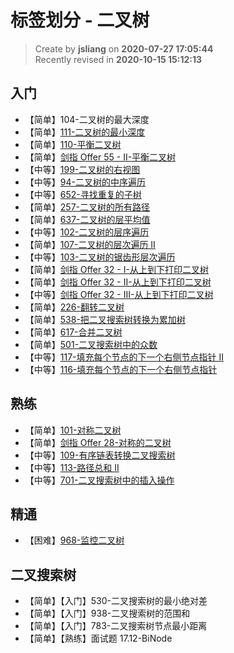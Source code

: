 标签划分 - 二叉树
===

> Create by **jsliang** on **2020-07-27 17:05:44**  
> Recently revised in **2020-10-15 15:12:13**

## 入门

* 【简单】104-二叉树的最大深度
* 【简单】[111-二叉树的最小深度](https://leetcode-cn.com/problems/minimum-depth-of-binary-tree/)
* 【简单】[110-平衡二叉树](https://leetcode-cn.com/problems/balanced-binary-tree/)
* 【简单】[剑指 Offer 55 - II-平衡二叉树](https://leetcode-cn.com/problems/ping-heng-er-cha-shu-lcof/)
* 【中等】[199-二叉树的右视图](https://leetcode-cn.com/problems/binary-tree-right-side-view)
* 【中等】[94-二叉树的中序遍历](https://leetcode-cn.com/problems/binary-tree-inorder-traversal/)
* 【中等】[652-寻找重复的子树](https://leetcode-cn.com/problems/find-duplicate-subtrees/)
* 【简单】[257-二叉树的所有路径](https://leetcode-cn.com/problems/binary-tree-paths/)
* 【简单】[637-二叉树的层平均值](https://leetcode-cn.com/problems/average-of-levels-in-binary-tree/)
* 【中等】[102-二叉树的层序遍历](https://leetcode-cn.com/problems/binary-tree-level-order-traversal/)
* 【简单】[107-二叉树的层次遍历 II](https://leetcode-cn.com/problems/binary-tree-level-order-traversal-ii/)
* 【中等】[103-二叉树的锯齿形层次遍历](https://leetcode-cn.com/problems/binary-tree-zigzag-level-order-traversal/)
* 【简单】[剑指 Offer 32 - I-从上到下打印二叉树](https://leetcode-cn.com/problems/cong-shang-dao-xia-da-yin-er-cha-shu-lcof/)
* 【简单】[剑指 Offer 32 - II-从上到下打印二叉树](https://leetcode-cn.com/problems/cong-shang-dao-xia-da-yin-er-cha-shu-ii-lcof/)
* 【中等】[剑指 Offer 32 - III-从上到下打印二叉树](https://leetcode-cn.com/problems/cong-shang-dao-xia-da-yin-er-cha-shu-iii-lcof/)
* 【简单】[226-翻转二叉树](https://leetcode-cn.com/problems/invert-binary-tree/)
* 【简单】[538-把二叉搜索树转换为累加树](https://leetcode-cn.com/problems/convert-bst-to-greater-tree/)
* 【简单】[617-合并二叉树](https://leetcode-cn.com/problems/merge-two-binary-trees/)
* 【简单】[501-二叉搜索树中的众数](https://leetcode-cn.com/problems/find-mode-in-binary-search-tree/)
* 【中等】[117-填充每个节点的下一个右侧节点指针 II](https://leetcode-cn.com/problems/populating-next-right-pointers-in-each-node-ii/)
* 【中等】[116-填充每个节点的下一个右侧节点指针](https://leetcode-cn.com/problems/populating-next-right-pointers-in-each-node/)

## 熟练

* 【简单】[101-对称二叉树](https://leetcode-cn.com/problems/symmetric-tree/)
* 【简单】[剑指 Offer 28-对称的二叉树](https://leetcode-cn.com/problems/dui-cheng-de-er-cha-shu-lcof/)
* 【中等】[109-有序链表转换二叉搜索树](https://leetcode-cn.com/problems/convert-sorted-list-to-binary-search-tree/)
* 【中等】[113-路径总和 II](https://leetcode-cn.com/problems/path-sum-ii/)
* 【中等】[701-二叉搜索树中的插入操作](https://leetcode-cn.com/problems/insert-into-a-binary-search-tree/)

## 精通

* 【困难】[968-监控二叉树](https://leetcode-cn.com/problems/binary-tree-cameras/)

## 二叉搜索树

* 【简单】【入门】530-二叉搜索树的最小绝对差
* 【简单】【入门】938-二叉搜索树的范围和
* 【简单】【入门】783-二叉搜索树节点最小距离
* 【简单】【熟练】面试题 17.12-BiNode